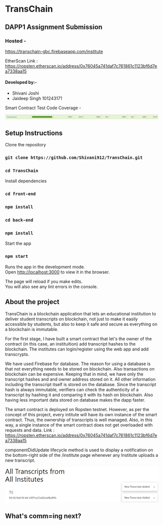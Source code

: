 # TransChain

## DAPP1 Assignment Submission

### Hosted -
https://transchain-gbc.firebaseapp.com/institute

EtherScan Link : https://ropsten.etherscan.io/address/0x76045a741daf7c761861c1123bf6d7ea7338aa15

#### Developed by:-  
- Shivani Joshi
- Jaideep Singh 101243171

Smart Contract Test Code Coverage -

![](https://github.com/Shivani912/TransChain/blob/master/assets/Code_coverage.JPG)

## Setup Instructions

Clone the repository

### `git clone https://github.com/Shivani912/TransChain.git`

### `cd TransChain`

Install dependencies

### `cd front-end`

### `npm install`

### `cd back-end`

### `npm install`

Start the app

### `npm start`

Runs the app in the development mode.<br>
Open [http://localhost:3000](http://localhost:3000) to view it in the browser.

The page will reload if you make edits.<br>
You will also see any lint errors in the console.

## About the project

  TransChain is a blockchain application that lets an educational institution to deliver student transcripts on blockchain, not just to make it easily accessible by students, but also to keep it safe and secure as everything on a blockchain is immutable.

  For the first stage, I have built a smart contract that let's the owner of the contract (in this case, an instituition) add transcript hashes to the blockchain. The institutes can login/register using the web app and add transcrypts. 
  
  We have used Firebase for database. The reason for using a database is that not everything needs to be stored on blockchain. Also transactions on blockchain can be expensive. Keeping that in mind, we have only the transcript hashes and and owner address stored on it. All other information including the transcript itself is stored on the database. Since the transcript hash is always immutable, verifiers can check the authenticity of a transcript by hashing it and comparing it with its hash on blockchain. Also having less important data stored on database makes the dapp faster.
  
  The smart contract is deployed on Ropsten testnet. However, as per the concept of this project, every intitute will have its own instance of the smart contract. Thus, the ownership of transcripts is well managed. Also, in this way, a single instance of the smart contract does not get overloaded with requests and data. 
  Link : https://ropsten.etherscan.io/address/0x76045a741daf7c761861c1123bf6d7ea7338aa15
  
componentDidUpdate lifecycle method is used to display a notification on the bottom-right side of the /institute page whenever any Institute uploads a new transcript.

![](https://github.com/Shivani912/TransChain/blob/master/assets/Component_Lifecycle_Notifications.JPG)

## What's comm=ing next?
